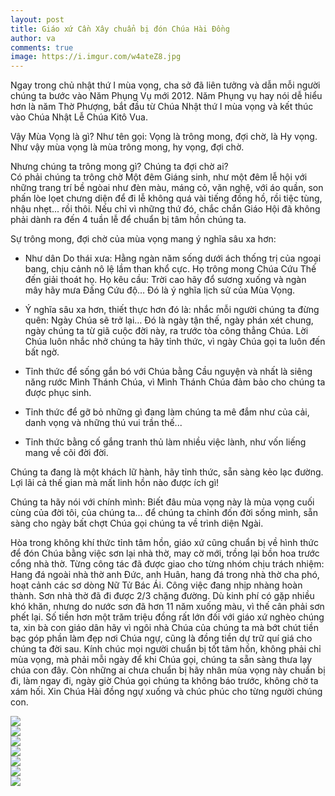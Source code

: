 ```yaml
---
layout: post
title: Giáo xứ Cần Xây chuẩn bị đón Chúa Hài Đồng
author: va
comments: true
image: https://i.imgur.com/w4ateZ8.jpg
---
```


Ngay trong chủ nhật thứ I mùa vọng, cha sở đã liên tưởng và dẫn mỗi người chúng ta bước vào Năm Phụng Vụ mới 2012. Năm Phụng vụ hay nói dễ hiểu hơn là năm Thờ Phượng, bắt đầu từ Chúa Nhật thứ I mùa vọng và kết thúc vào Chúa Nhật Lễ Chúa Kitô Vua.

Vậy Mùa Vọng là gì? Như tên gọi: Vọng là trông mong, đợi chờ, là Hy vọng. Như vậy mùa vọng là mùa trông mong, hy vọng, đợi chờ.

Nhưng chúng ta trông mong gì? Chúng ta đợi chờ ai?  
Có phải chúng ta trông chờ Một đêm Giáng sinh, như một đêm lễ hội với những trang trí bề ngòai như đèn màu, máng cỏ, văn nghệ, với áo quần, son phấn lòe lọet chưng diện để đi lễ không quá vài tiếng đồng hồ, rồi tiệc tùng, nhậu nhẹt... rồi thôi. Nếu chỉ vì những thứ đó, chắc chắn Giáo Hội đã không phải dành ra đến 4 tuần lễ để chuẩn bị tâm hồn chúng ta.

Sự trông mong, đợi chờ của mùa vọng mang ý nghĩa sâu xa hơn:

- Như dân Do thái xưa: Hằng ngàn năm sống dưới ách thống trị của ngoại bang, chịu cảnh nô lệ lầm than khổ cực. Họ trông mong Chúa Cứu Thế đến giải thoát họ. Họ kêu cầu: Trời cao hãy đổ sương xuống và ngàn mây hãy mưa Đấng Cứu độ… Đó là ý nghĩa lịch sử của Mùa Vọng.

- Ý nghĩa sâu xa hơn, thiết thực hơn đó là: nhắc mỗi người chúng ta đừng quên: Ngày Chúa sẽ trở lại… Đó là ngày tận thế, ngày phán xét chung, ngày chúng ta từ giã cuộc đời này, ra trước tòa công thẳng Chúa. Lời Chúa luôn nhắc nhở chúng ta hãy tỉnh thức, vì ngày Chúa gọi ta luôn đến bất ngờ.

- Tỉnh thức để sống gắn bó với Chúa bằng Cầu nguyện và nhất là siêng năng rước Mình Thánh Chúa, vì Mình Thánh Chúa đảm bảo cho chúng ta được phục sinh.

- Tỉnh thức để gỡ bỏ những gì đang làm chúng ta mê đắm như của cải, danh vọng và những thú vui trần thế...

- Tỉnh thức bằng cố gắng tranh thủ làm nhiều việc lành, như vốn liếng mang về cõi đời đời.

Chúng ta đang là một khách lữ hành, hãy tỉnh thức, sẵn sàng kẻo lạc đường. Lợi lãi cả thế gian mà mất linh hồn nào được ích gì!

Chúng ta hãy nói với chính mình: Biết đâu mùa vọng này là mùa vọng cuối cùng của đời tôi, của chúng ta... để chúng ta chỉnh đốn đời sống mình, sẵn sàng cho ngày bất chợt Chúa gọi chúng ta về trình diện Ngài.

Hòa trong không khí thức tỉnh tâm hồn, giáo xứ cũng chuẩn bị về hình thức để đón Chúa bằng việc sơn lại nhà thờ, may cờ mới, trồng lại bồn hoa trước cổng nhà thờ. Từng công tác đã được giao cho từng nhóm chịu trách nhiệm: Hang đá ngoài nhà thờ anh Đức, anh Huân, hang đá trong nhà thờ cha phó, hoạt cảnh các sơ dòng Nữ Tử Bác Ái. Công việc đang nhịp nhàng hoàn thành. Sơn nhà thờ đã đi được 2/3 chặng đường. Dù kinh phí có gặp nhiều khó khăn, nhưng do nước sơn đã hơn 11 năm xuống màu, vì thế cân phải sơn phết lại. Số tiền hơn một trăm triệu đồng rất lớn đối với giáo xứ nghèo chúng ta, xin bà con giáo dân hãy vì ngôi nhà Chúa của chúng ta mà bớt chút tiền bạc góp phần làm đẹp nơi Chúa ngự, cũng là đồng tiền dự trữ quí giá cho chúng ta đời sau. Kính chúc mọi người chuẩn bị tốt tâm hồn, không phải chỉ mùa vọng, mà phải mỗi ngày để khi Chúa gọi, chúng ta sẵn sàng thưa lạy chúa con đây. Còn những ai chưa chuẩn bị hãy nhân mùa vọng này chuẩn bị đi, làm ngay đi, ngày giờ Chúa gọi chúng ta không báo trước, không chờ ta xám hối. Xin Chúa Hài đồng ngự xuống và chúc phúc cho từng người chúng con.

<div class="center">
    <img src="https://i.imgur.com/xRkuW1I.jpg" />
</div>

<div class="center">
    <img src="https://i.imgur.com/nBRgvgZ.jpg" />
</div>

<div class="center">
    <img src="https://i.imgur.com/wKNl1up.jpg" />
</div>

<div class="center">
    <img src="https://i.imgur.com/dWBnaKp.jpg" />
</div>

<div class="center">
    <img src="https://i.imgur.com/WTO58j5.jpg" />
</div>

<div class="center">
    <img src="https://i.imgur.com/LsO4BNZ.jpg" />
</div>

<div class="center">
    <img src="https://i.imgur.com/bJERZ8e.jpg" />
</div>
